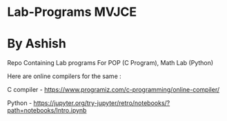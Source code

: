 # Lab-Programs MVJCE
# By Ashish

Repo Containing Lab programs For POP (C Program), Math Lab (Python)

Here are online compilers for the same :

C compiler - https://www.programiz.com/c-programming/online-compiler/

Python - https://jupyter.org/try-jupyter/retro/notebooks/?path=notebooks/Intro.ipynb
